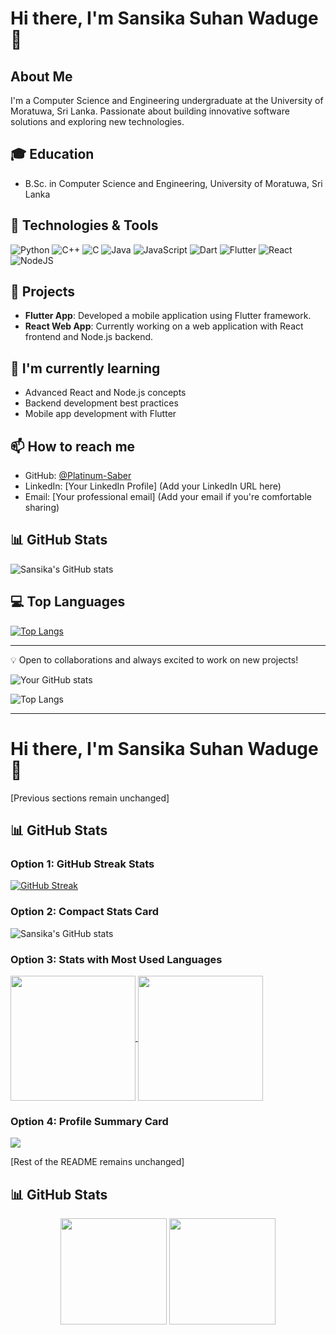 # Hi there, I'm Sansika Suhan Waduge 👋

## About Me
I'm a Computer Science and Engineering undergraduate at the University of Moratuwa, Sri Lanka. Passionate about building innovative software solutions and exploring new technologies.

## 🎓 Education
- B.Sc. in Computer Science and Engineering, University of Moratuwa, Sri Lanka

## 🔧 Technologies & Tools
![Python](https://img.shields.io/badge/python-3670A0?style=for-the-badge&logo=python&logoColor=ffdd54)
![C++](https://img.shields.io/badge/c++-%2300599C.svg?style=for-the-badge&logo=c%2B%2B&logoColor=white)
![C](https://img.shields.io/badge/c-%2300599C.svg?style=for-the-badge&logo=c&logoColor=white)
![Java](https://img.shields.io/badge/java-%23ED8B00.svg?style=for-the-badge&logo=openjdk&logoColor=white)
![JavaScript](https://img.shields.io/badge/javascript-%23323330.svg?style=for-the-badge&logo=javascript&logoColor=%23F7DF1E)
![Dart](https://img.shields.io/badge/dart-%230175C2.svg?style=for-the-badge&logo=dart&logoColor=white)
![Flutter](https://img.shields.io/badge/Flutter-%2302569B.svg?style=for-the-badge&logo=Flutter&logoColor=white)
![React](https://img.shields.io/badge/react-%2320232a.svg?style=for-the-badge&logo=react&logoColor=%2361DAFB)
![NodeJS](https://img.shields.io/badge/node.js-6DA55F?style=for-the-badge&logo=node.js&logoColor=white)

## 🚀 Projects
- **Flutter App**: Developed a mobile application using Flutter framework.
- **React Web App**: Currently working on a web application with React frontend and Node.js backend.

## 🌱 I'm currently learning
- Advanced React and Node.js concepts
- Backend development best practices
- Mobile app development with Flutter

## 📫 How to reach me
- GitHub: [@Platinum-Saber](https://github.com/Platinum-Saber)
- LinkedIn: [Your LinkedIn Profile] (Add your LinkedIn URL here)
- Email: [Your professional email] (Add your email if you're comfortable sharing)

## 📊 GitHub Stats
![Sansika's GitHub stats](https://github-readme-stats.vercel.app/api?username=Platinum-Saber&show_icons=true&theme=radical)

## 💻 Top Languages
[![Top Langs](https://github-readme-stats.vercel.app/api/top-langs/?username=Platinum-Saber&layout=compact)](https://github.com/anuraghazra/github-readme-stats)

---

💡 Open to collaborations and always excited to work on new projects!


![Your GitHub stats](https://github-readme-stats.vercel.app/api?username=Platinum-Saber&show_icons=true&theme=radical)

![Top Langs](https://github-readme-stats.vercel.app/api/top-langs/?username=Platinum-Saber&layout=compact&theme=radical)



---

# Hi there, I'm Sansika Suhan Waduge 👋

[Previous sections remain unchanged]

## 📊 GitHub Stats

### Option 1: GitHub Streak Stats
[![GitHub Streak](https://github-readme-streak-stats.herokuapp.com/?user=Platinum-Saber&theme=dark)](https://git.io/streak-stats)

### Option 2: Compact Stats Card
![Sansika's GitHub stats](https://github-readme-stats.vercel.app/api?username=Platinum-Saber&show_icons=true&theme=radical&hide=contribs,prs&card_width=300)

### Option 3: Stats with Most Used Languages
<a href="https://github.com/anuraghazra/github-readme-stats">
  <img height=200 align="center" src="https://github-readme-stats.vercel.app/api?username=Platinum-Saber&show_icons=true&theme=radical" />
</a>
<a href="https://github.com/anuraghazra/convoychat">
  <img height=200 align="center" src="https://github-readme-stats.vercel.app/api/top-langs?username=Platinum-Saber&layout=compact&langs_count=8&card_width=320&theme=radical" />
</a>

### Option 4: Profile Summary Card
![](https://github-profile-summary-cards.vercel.app/api/cards/profile-details?username=Platinum-Saber&theme=monokai)

[Rest of the README remains unchanged]

## 📊 GitHub Stats
<div align="center">
  <img height="170" src="https://github-readme-stats.vercel.app/api?username=Platinum-Saber&show_icons=true&theme=tokyonight&include_all_commits=true&count_private=true" />
  <img height="170" src="https://github-readme-stats.vercel.app/api/top-langs/?username=Platinum-Saber&layout=compact&theme=tokyonight" />
</div>
